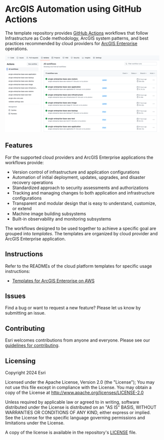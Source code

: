 # ArcGIS Automation using GitHub Actions

The template repository provides [GitHub Actions](https://docs.github.com/en/actions) workflows that follow Infrastructure as Code methodology, ArcGIS system patterns, and best practices recommended by cloud providers for [ArcGIS Enterprise](https://enterprise.arcgis.com/) operations.

![ArcGIS Automation using GitHub Actions](arcgis-gitops.png "ArcGIS Automation using GitHub Actions")

## Features

For the supported cloud providers and ArcGIS Enterprise applications the workflows provide:

* Version control of infrastructure and application configurations
* Automation of initial deployment, updates, upgrades, and disaster recovery operations
* Standardized approach to security assessments and authorizations
* Tracking and managing changes to both application and infrastructure configurations
* Transparent and modular design that is easy to understand, customize, or extend
* Machine image building subsystems
* Built-in observability and monitoring subsystems

The workflows designed to be used together to achieve a specific goal are grouped into *templates*. The templates are organized by cloud provider and ArcGIS Enterprise application.

## Instructions

Refer to the READMEs of the cloud platform templates for specific usage instructions:

* [Templates for ArcGIS Enterprise on AWS](aws/README.md)

## Issues

Find a bug or want to request a new feature? Please let us know by submitting an issue.

## Contributing

Esri welcomes contributions from anyone and everyone. Please see our [guidelines for contributing](https://github.com/esri/contributing).

## Licensing

Copyright 2024 Esri

Licensed under the Apache License, Version 2.0 (the "License");
You may not use this file except in compliance with the License.
You may obtain a copy of the License at
   http://www.apache.org/licenses/LICENSE-2.0

Unless required by applicable law or agreed to in writing, software
distributed under the License is distributed on an "AS IS" BASIS,
WITHOUT WARRANTIES OR CONDITIONS OF ANY KIND, either express or implied.
See the License for the specific language governing permissions and
limitations under the License.

A copy of the license is available in the repository's [LICENSE](https://github.com/arcgis/arcgis-gitops/blob/main/License.txt?raw=true) file.
  